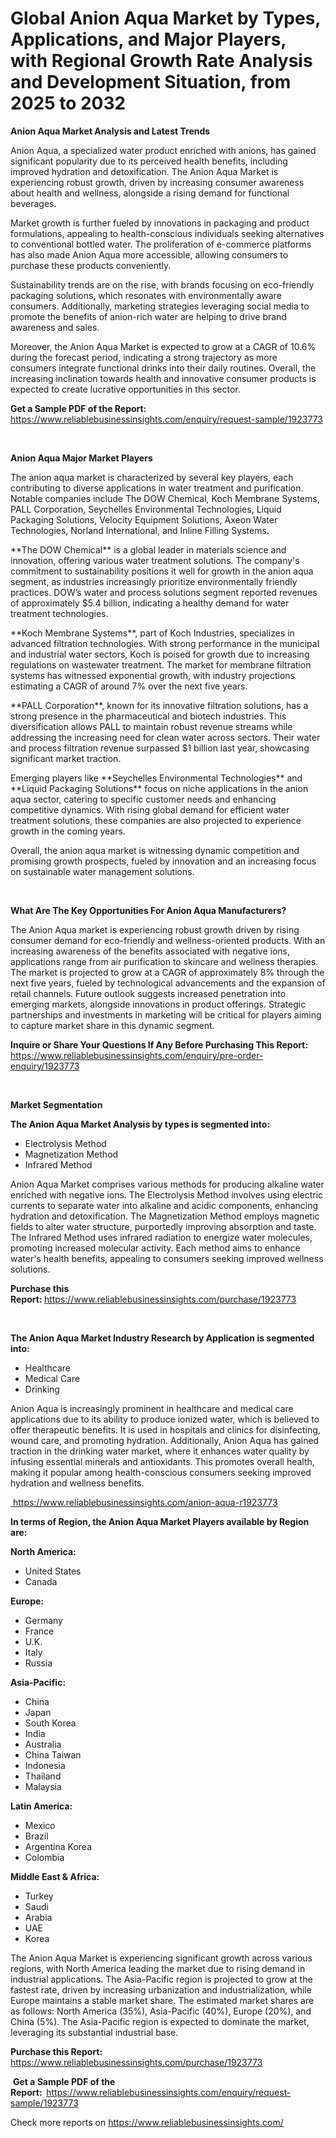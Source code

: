 <p><h1>Global Anion Aqua Market by Types, Applications, and Major Players, with Regional Growth Rate Analysis and Development Situation, from 2025 to 2032</h1></p><p><strong>Anion Aqua Market Analysis and Latest Trends</strong></p>
<p><p>Anion Aqua, a specialized water product enriched with anions, has gained significant popularity due to its perceived health benefits, including improved hydration and detoxification. The Anion Aqua Market is experiencing robust growth, driven by increasing consumer awareness about health and wellness, alongside a rising demand for functional beverages. </p><p>Market growth is further fueled by innovations in packaging and product formulations, appealing to health-conscious individuals seeking alternatives to conventional bottled water. The proliferation of e-commerce platforms has also made Anion Aqua more accessible, allowing consumers to purchase these products conveniently. </p><p>Sustainability trends are on the rise, with brands focusing on eco-friendly packaging solutions, which resonates with environmentally aware consumers. Additionally, marketing strategies leveraging social media to promote the benefits of anion-rich water are helping to drive brand awareness and sales.</p><p>Moreover, the Anion Aqua Market is expected to grow at a CAGR of 10.6% during the forecast period, indicating a strong trajectory as more consumers integrate functional drinks into their daily routines. Overall, the increasing inclination towards health and innovative consumer products is expected to create lucrative opportunities in this sector.</p></p>
<p><strong>Get a Sample PDF of the Report:&nbsp;</strong> <a href="https://www.reliablebusinessinsights.com/enquiry/request-sample/1923773?utm_campaign=3453&utm_medium=2&utm_source=Github&utm_content=ia&utm_term=28032025&utm_id=anion-aqua">https://www.reliablebusinessinsights.com/enquiry/request-sample/1923773</a></p>
<p>&nbsp;</p>
<p><strong>Anion Aqua Major Market Players</strong></p>
<p><p>The anion aqua market is characterized by several key players, each contributing to diverse applications in water treatment and purification. Notable companies include The DOW Chemical, Koch Membrane Systems, PALL Corporation, Seychelles Environmental Technologies, Liquid Packaging Solutions, Velocity Equipment Solutions, Axeon Water Technologies, Norland International, and Inline Filling Systems.</p><p>**The DOW Chemical** is a global leader in materials science and innovation, offering various water treatment solutions. The company's commitment to sustainability positions it well for growth in the anion aqua segment, as industries increasingly prioritize environmentally friendly practices. DOW’s water and process solutions segment reported revenues of approximately $5.4 billion, indicating a healthy demand for water treatment technologies.</p><p>**Koch Membrane Systems**, part of Koch Industries, specializes in advanced filtration technologies. With strong performance in the municipal and industrial water sectors, Koch is poised for growth due to increasing regulations on wastewater treatment. The market for membrane filtration systems has witnessed exponential growth, with industry projections estimating a CAGR of around 7% over the next five years.</p><p>**PALL Corporation**, known for its innovative filtration solutions, has a strong presence in the pharmaceutical and biotech industries. This diversification allows PALL to maintain robust revenue streams while addressing the increasing need for clean water across sectors. Their water and process filtration revenue surpassed $1 billion last year, showcasing significant market traction.</p><p>Emerging players like **Seychelles Environmental Technologies** and **Liquid Packaging Solutions** focus on niche applications in the anion aqua sector, catering to specific customer needs and enhancing competitive dynamics. With rising global demand for efficient water treatment solutions, these companies are also projected to experience growth in the coming years. </p><p>Overall, the anion aqua market is witnessing dynamic competition and promising growth prospects, fueled by innovation and an increasing focus on sustainable water management solutions.</p></p>
<p>&nbsp;</p>
<p><strong>What Are The Key Opportunities For Anion Aqua Manufacturers?</strong></p>
<p><p>The Anion Aqua market is experiencing robust growth driven by rising consumer demand for eco-friendly and wellness-oriented products. With an increasing awareness of the benefits associated with negative ions, applications range from air purification to skincare and wellness therapies. The market is projected to grow at a CAGR of approximately 8% through the next five years, fueled by technological advancements and the expansion of retail channels. Future outlook suggests increased penetration into emerging markets, alongside innovations in product offerings. Strategic partnerships and investments in marketing will be critical for players aiming to capture market share in this dynamic segment.</p></p>
<p><strong>Inquire or Share Your Questions If Any Before Purchasing This Report:</strong> <a href="https://www.reliablebusinessinsights.com/enquiry/pre-order-enquiry/1923773?utm_campaign=3453&utm_medium=2&utm_source=Github&utm_content=ia&utm_term=28032025&utm_id=anion-aqua">https://www.reliablebusinessinsights.com/enquiry/pre-order-enquiry/1923773</a></p>
<p>&nbsp;</p>
<p><strong>Market Segmentation</strong></p>
<p><strong>The Anion Aqua Market Analysis by types is segmented into:</strong></p>
<p><ul><li>Electrolysis Method</li><li>Magnetization Method</li><li>Infrared Method</li></ul></p>
<p><p>Anion Aqua Market comprises various methods for producing alkaline water enriched with negative ions. The Electrolysis Method involves using electric currents to separate water into alkaline and acidic components, enhancing hydration and detoxification. The Magnetization Method employs magnetic fields to alter water structure, purportedly improving absorption and taste. The Infrared Method uses infrared radiation to energize water molecules, promoting increased molecular activity. Each method aims to enhance water's health benefits, appealing to consumers seeking improved wellness solutions.</p></p>
<p><strong>Purchase this Report:&nbsp;</strong><a href="https://www.reliablebusinessinsights.com/purchase/1923773?utm_campaign=3453&utm_medium=2&utm_source=Github&utm_content=ia&utm_term=28032025&utm_id=anion-aqua">https://www.reliablebusinessinsights.com/purchase/1923773</a></p>
<p>&nbsp;</p>
<p><strong>The Anion Aqua Market Industry Research by Application is segmented into:</strong></p>
<p><ul><li>Healthcare</li><li>Medical Care</li><li>Drinking</li></ul></p>
<p><p>Anion Aqua is increasingly prominent in healthcare and medical care applications due to its ability to produce ionized water, which is believed to offer therapeutic benefits. It is used in hospitals and clinics for disinfecting, wound care, and promoting hydration. Additionally, Anion Aqua has gained traction in the drinking water market, where it enhances water quality by infusing essential minerals and antioxidants. This promotes overall health, making it popular among health-conscious consumers seeking improved hydration and wellness benefits.</p></p>
<p><a href="https://www.reliablebusinessinsights.com/anion-aqua-r1923773?utm_campaign=3453&utm_medium=2&utm_source=Github&utm_content=ia&utm_term=28032025&utm_id=anion-aqua">&nbsp;https://www.reliablebusinessinsights.com/anion-aqua-r1923773</a></p>
<p><strong>In terms of Region, the Anion Aqua Market Players available by Region are:</strong></p>
<p>
    <p> <strong> North America: </strong>
        <ul>
            <li>United States</li>
            <li>Canada</li>
        </ul>
        </p> 
    <p> <strong> Europe: </strong>
        <ul>
            <li>Germany</li>
            <li>France</li>
            <li>U.K.</li>
            <li>Italy</li>
            <li>Russia</li>
        </ul>
        </p> 
    <p> <strong> Asia-Pacific: </strong>
        <ul>
            <li>China</li>
            <li>Japan</li>
            <li>South Korea</li>
            <li>India</li>
            <li>Australia</li>
            <li>China Taiwan</li>
            <li>Indonesia</li>
            <li>Thailand</li>
            <li>Malaysia</li>
        </ul>
        </p> 
    <p> <strong> Latin America: </strong>
        <ul>
            <li>Mexico</li>
            <li>Brazil</li>
            <li>Argentina Korea</li>
            <li>Colombia</li>
        </ul>
        </p> 
    <p> <strong> Middle East & Africa: </strong>
        <ul>
            <li>Turkey</li>
            <li>Saudi</li>
            <li>Arabia</li>
            <li>UAE</li>
            <li>Korea</li>
        </ul>
    </p>
    </p>
<p><p>The Anion Aqua Market is experiencing significant growth across various regions, with North America leading the market due to rising demand in industrial applications. The Asia-Pacific region is projected to grow at the fastest rate, driven by increasing urbanization and industrialization, while Europe maintains a stable market share. The estimated market shares are as follows: North America (35%), Asia-Pacific (40%), Europe (20%), and China (5%). The Asia-Pacific region is expected to dominate the market, leveraging its substantial industrial base.</p></p>
<p><strong>Purchase this Report: </strong><a href="https://www.reliablebusinessinsights.com/purchase/1923773?utm_campaign=3453&utm_medium=2&utm_source=Github&utm_content=ia&utm_term=28032025&utm_id=anion-aqua">https://www.reliablebusinessinsights.com/purchase/1923773</a></p>
<p>&nbsp;<strong>Get a Sample PDF of the Report:&nbsp;&nbsp;</strong><a href="https://www.reliablebusinessinsights.com/enquiry/request-sample/1923773?utm_campaign=3453&utm_medium=2&utm_source=Github&utm_content=ia&utm_term=28032025&utm_id=anion-aqua">https://www.reliablebusinessinsights.com/enquiry/request-sample/1923773</a></p>
<p><strong></strong></p>
<p>Check more reports on <a href="https://www.reliablebusinessinsights.com/?utm_campaign=3453&utm_medium=2&utm_source=Github&utm_content=ia&utm_term=28032025&utm_id=anion-aqua">https://www.reliablebusinessinsights.com/</a></p>
